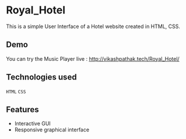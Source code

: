 # Royal_Hotel 
 This is a simple User Interface of a Hotel website created in HTML, CSS.

## Demo

You can try the Music Player live : http://vikashpathak.tech/Royal_Hotel/


## Technologies used

`HTML`
`CSS`

## Features
- Interactive GUI
- Responsive graphical interface
  
